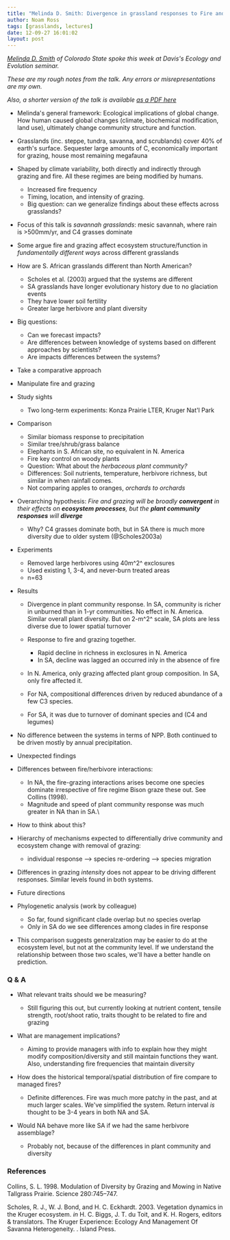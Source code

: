 ```yaml
---
title: "Melinda D. Smith: Divergence in grassland responses to Fire and Grazing in N. America and S. Africa"
author: Noam Ross
tags: [grasslands, lectures]
date: 12-09-27 16:01:02
layout: post
--- 
```



*[Melinda D.
Smith](http://wp.natsci.colostate.edu/smithlab/sample-page/) of Colorado
State spoke this week at Davis's Ecology and Evolution seminar.*

*These are my rough notes from the talk. Any errors or
misrepresentations are my own.*

*Also, a shorter version of the talk is available [as a PDF
here](http://www.sanparks.org/assets/docs/parks_kruger/conservation/scientific/noticeboard/science_network_meeting_2012/6-9-smith.pdf)*

-   Melinda's general framework: Ecological implications of global
    change. How human caused global changes (climate, biochemical
    modification, land use), ultimately change community structure and
    function.
-   Grasslands (inc. steppe, tundra, savanna, and scrublands) cover 40%
    of earth's surface. Sequester large amounts of C, economically
    important for grazing, house most remaining megafauna
-   Shaped by climate variability, both directly and indirectly through
    grazing and fire. All these regimes are being modified by humans.
    -   Increased fire frequency
    -   Timing, location, and intensity of grazing.
    -   Big question: can we generalize findings about these effects
        across grasslands?

-   Focus of this talk is *savannah grasslands*: mesic savannah, where
    rain is \>500mm/yr, and C4 grasses dominate
-   Some argue fire and grazing affect ecosystem structure/function in
    *fundamentally different ways* across different grasslands
-   How are S. African grasslands different than North American?
    -   Scholes et al. (2003) argued that the systems are different
    -   SA grasslands have longer evolutionary history due to no
        glaciation events
    -   They have lower soil fertility
    -   Greater large herbivore and plant diversity

-   Big questions:
    -   Can we forecast impacts?
    -   Are differences between knowledge of systems based on different
        approaches by scientists?
    -   Are impacts differences between the systems?

-   Take a comparative approach
-   Manipulate fire and grazing
-   Study sights
    -   Two long-term experiments: Konza Prairie LTER, Kruger Nat'l Park

-   Comparison
    -   Similar biomass response to precipitation
    -   Similar tree/shrub/grass balance
    -   Elephants in S. African site, no equivalent in N. America
    -   Fire key control on woody plants
    -   Question: What about the *herbaceous plant community?*
    -   Differences: Soil nutrients, temperature, herbivore richness,
        but similar in when rainfall comes.
    -   Not comparing apples to oranges, *orchards to orchards*

-   Overarching hypothesis: *Fire and grazing will be broadly
    **convergent** in their effects on **ecosystem processes**, but the
    **plant community responses** will **diverge***
    -   Why? C4 grasses dominate both, but in SA there is much more
        diversity due to older system (@Scholes2003a)

-   Experiments
    -   Removed large herbivores using 40m^2^ exclosures
    -   Used existing 1, 3-4, and never-burn treated areas
    -   n=63

-   Results
    -   Divergence in plant community response. In SA, community is
        richer in unburned than in 1-yr communities. No effect in N.
        America. Similar overall plant diversity. But on 2-m^2^ scale,
        SA plots are less diverse due to lower spatial turnover
    -   Response to fire and grazing together.
        -   Rapid decline in richness in exclosures in N. America
        -   In SA, decline was lagged an occurred inly in the absence of
            fire

    -   In N. America, only grazing affected plant group composition. In
        SA, only fire affected it.
    -   For NA, compositional differences driven by reduced abundance of
        a few C3 species.
    -   For SA, it was due to turnover of dominant species and (C4 and
        legumes)

-   No difference between the systems in terms of NPP. Both continued to
    be driven mostly by annual precipitation.
-   Unexpected findings
-   Differences between fire/herbivore interactions:
    -   In NA, the fire-grazing interactions arises become one species
        dominate irrespective of fire regime Bison graze these out. See
        Collins (1998).
    -   Magnitude and speed of plant community response was much greater
        in NA than in SA.\

-   How to think about this?
-   Hierarchy of mechanisms expected to differentially drive community
    and ecosystem change with removal of grazing:
    -   individual response --\> species re-ordering --\> species
        migration

-   Differences in grazing *intensity* does not appear to be driving
    different responses. Similar levels found in both systems.
-   Future directions
-   Phylogenetic analysis (work by colleague)
    -   So far, found significant clade overlap but no species overlap
    -   Only in SA do we see differences among clades in fire response

-   This comparison suggests generalzation may be easier to do at the
    ecosystem level, but not at the community level. If we understand
    the relationship between those two scales, we'll have a better
    handle on prediction.

### Q & A

-   What relevant traits should we be measuring?
    -   Still figuring this out, but currently looking at nutrient
        content, tensile strength, root/shoot ratio, traits thought to
        be related to fire and grazing

-   What are management implications?
    -   Aiming to provide managers with info to explain how they might
        modify composition/diversity and still maintain functions they
        want. Also, understanding fire frequencies that maintain
        diversity

-   How does the historical temporal/spatial distribution of fire
    compare to managed fires?
    -   Definite differences. Fire was much more patchy in the past, and
        at much larger scales. We've simplified the system. Return
        interval *is* thought to be 3-4 years in both NA and SA.

-   Would NA behave more like SA if we had the same herbivore
    assemblage?
    -   Probably not, because of the differences in plant community and
        diversity

### References

Collins, S. L. 1998. Modulation of Diversity by Grazing and Mowing in
Native Tallgrass Prairie. Science 280:745–747.

Scholes, R. J., W. J. Bond, and H. C. Eckhardt. 2003. Vegetation
dynamics in the Kruger ecosystem. *in* H. C. Biggs, J. T. du Toit, and
K. H. Rogers, editors & translators. The Kruger Experience: Ecology And
Management Of Savanna Heterogeneity. . Island Press.
